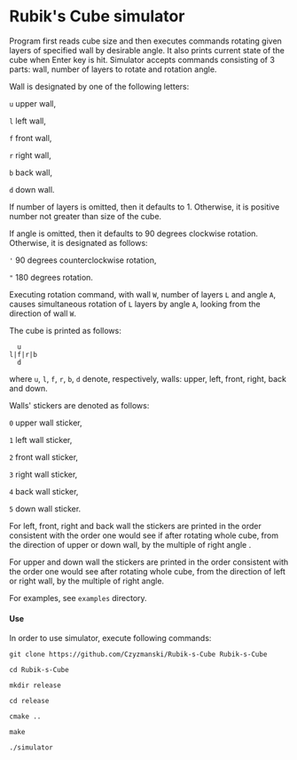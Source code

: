 # Rubik's Cube simulator
Program first reads cube size and then executes commands rotating given layers of specified wall by desirable angle.
It also prints current state of the cube when Enter key is hit.
Simulator accepts commands consisting of 3 parts: wall, number of layers to rotate and rotation angle.

Wall is designated by one of the following letters:

`u` upper wall,

`l` left wall,

`f` front wall,

`r` right wall,

`b` back wall,

`d` down wall.

If number of layers is omitted, then it defaults to 1.
Otherwise, it is positive number not greater than size of the cube.

If angle is omitted, then it defaults to 90 degrees clockwise rotation. Otherwise, it is designated as follows:

`'` 90 degrees counterclockwise rotation,

`"` 180 degrees rotation.

Executing rotation command, with wall `W`, number of layers `L` and angle `A`,
causes simultaneous rotation of `L` layers by angle `A`, looking from the direction of wall `W`.

The cube is printed as follows:

      u 
    l|f|r|b
      d

where `u`, `l`, `f`, `r`, `b`, `d` denote, respectively, walls: upper, left, front, right, back and down.

Walls' stickers are denoted as follows:
 
`0` upper wall sticker,

`1` left wall sticker,

`2` front wall sticker,

`3` right wall sticker,

`4` back wall sticker,

`5` down wall sticker.

For left, front, right and back wall the stickers are printed in the order consistent with the order one would
see if after rotating whole cube, from the direction of upper or down wall, by the multiple of right angle .

For upper and down wall the stickers are printed in the order consistent with the order
one would see after rotating whole cube, from the direction of left or right wall, by the multiple of right angle.

For examples, see `examples` directory.

#### **Use**
In order to use simulator, execute following commands:

`git clone https://github.com/Czyzmanski/Rubik-s-Cube Rubik-s-Cube`

`cd Rubik-s-Cube`

`mkdir release`

`cd release`

`cmake ..`

`make`

`./simulator`
